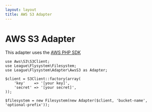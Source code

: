 ```yaml
---
layout: layout
title: AWS S3 Adapter
---
```


# AWS S3 Adapter

This adapter uses the [AWS PHP SDK](https://packagist.org/packages/aws/aws-sdk-php)

~~~.language-php
use Aws\S3\S3Client;
use League\Flysystem\Filesystem;
use League\Flysystem\Adapter\AwsS3 as Adapter;

$client = S3Client::factory(array(
    'key'    => '[your key]',
    'secret' => '[your secret]',
));

$filesystem = new Filesystem(new Adapter($client, 'bucket-name', 'optional-prefix'));
~~~
